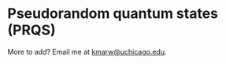 # Pseudorandom quantum states (PRQS)


More to add? Email me at [kmarw@uchicago.edu](mailto:kmarw@uchicago.edu).
